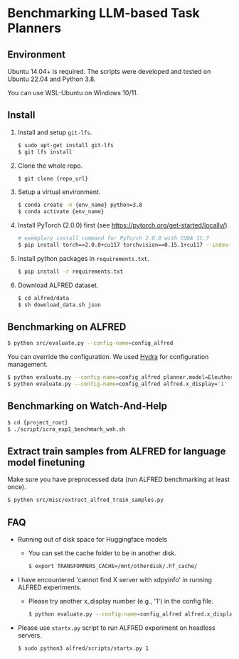 # Benchmarking LLM-based Task Planners

## Environment

Ubuntu 14.04+ is required. The scripts were developed and tested on Ubuntu 22.04 and Python 3.8.

You can use WSL-Ubuntu on Windows 10/11.

## Install

1. Install and setup `git-lfs`.
    ```bash
    $ sudo apt-get install git-lfs
    $ git lfs install
    ```

2. Clone the whole repo.
    ```bash
    $ git clone {repo_url}
    ```

3. Setup a virtual environment.
    ```bash
    $ conda create -n {env_name} python=3.8
    $ conda activate {env_name}
    ```

4. Install PyTorch (2.0.0) first (see https://pytorch.org/get-started/locally/).
    ```bash
    # exemplary install command for PyTorch 2.0.0 with CUDA 11.7
    $ pip install torch==2.0.0+cu117 torchvision==0.15.1+cu117 --index-url https://download.pytorch.org/whl/cu117
    ```

5. Install python packages in `requirements.txt`.
    ```bash
    $ pip install -r requirements.txt
    ```

6. Download ALFRED dataset.
    ```bash
    $ cd alfred/data
    $ sh download_data.sh json
    ```


## Benchmarking on ALFRED

```bash
$ python src/evaluate.py --config-name=config_alfred
```

You can override the configuration. We used [Hydra](https://hydra.cc/) for configuration management.

```bash
$ python evaluate.py --config-name=config_alfred planner.model=EleutherAI/gpt-neo-125M
$ python evaluate.py --config-name=config_alfred alfred.x_display='1'
```


## Benchmarking on Watch-And-Help
```bash
$ cd {project_root}
$ ./script/icra_exp1_benchmark_wah.sh
```


## Extract train samples from ALFRED for language model finetuning

Make sure you have preprocessed data (run ALFRED benchmarking at least once).

```bash
$ python src/misc/extract_alfred_train_samples.py
```


## FAQ

* Running out of disk space for Huggingface models
  * You can set the cache folder to be in another disk.
    ```bash
    $ export TRANSFORMERS_CACHE=/mnt/otherdisk/.hf_cache/
    ```

* I have encountered 'cannot find X server with xdpyinfo' in running ALFRED experiments.
  * Please try another x_display number (e.g., '1') in the config file.
    ```bash
    $ python evaluate.py --config-name=config_alfred alfred.x_display='1'
    ```


* Please use `startx.py` script to run ALFRED experiment on headless servers.

    ```bash
    $ sudo python3 alfred/scripts/startx.py 1
    ```
